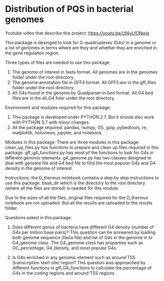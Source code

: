 # Distribution of PQS in bacterial genomes

Youtube video that describe this project:
https://youtu.be/Uf4yLfONwjo

This package is desinged to look for G-quadruplexes (G4s) in a genome or a list of genomes in terms where are they and whether they are enriched in the gene regulation region.

Three types of files are needed to use this package:
1. The genome of interest in fasta format. All genomes are in the genomes folder under the root directory.
2. The genome annotation file in GFF3 format. All GFF3 are in the gff_files folder under the root directory.
3. All G4s found in the genome by Quadparser in bed format. All G4 bed files are in the all_G4 foler under the root directory.

Environment and modules required for this package:
1. This package is developed under PYTHON 2.7. But it should also work with PYTHON 3.7 with minor changes.
2. All the package required: pandas, numpy, OS, gzip, pybedtools, re, matplotlib, holoviews, jupyter, and notebook.

Modules in this package:
There are three modules in this package:
clean_up_files.py has functions to prepare and clean up files required in this package.
gff_g4_functions.py has most of the functions to look for G4s in different genomic elements.
g4_genome.py has two classes designed to deal with genome file and G4 bed file to find the most popular G4s and G4 density in the genome of interest.

Instructions:
the D_thermus notebook contains a step by step instructions to use this package.
base_dir which is the directory to the root directory (where all the files are stored) is needed for this module.

Due to the sizes of all the files, original files required for the D_thermus notebook are not uploaded. But all the results are uploaded to the results folder.

Questions asked in this package:

1. Does different genus of bacteria have different G4 density (number of G4s per million base pairs)?
    This question can be answered by loading both genome sequence (fasta file) and list of G4s in the genome in to G4_genome class. The G4_genome class has properties such as GC_percentage, G4_density, and most popular G4s.
    
    
2. Is G4s enriched in any genomic element such as around TSS (transcription start site) region?
    This question was approached by different functions in gff_G4_functions to calculate the percentage of G4s in the coding regions and around TSS regions. 


